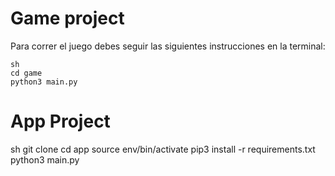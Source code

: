 # Game project

Para correr el juego debes seguir las siguientes instrucciones en la terminal:

```
sh
cd game
python3 main.py
```

# App Project

sh
git clone
cd app
source env/bin/activate
pip3 install -r requirements.txt
python3 main.py